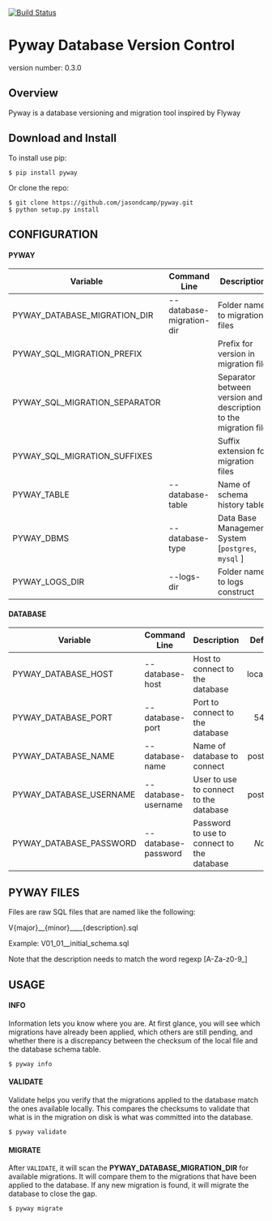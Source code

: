 [![Build Status](https://travis-ci.org/sergiosbx/pyway.svg?branch=master)](https://travis-ci.org/sergiosbx/pyway)


Pyway Database Version Control
===============================

version number: 0.3.0


Overview
--------

Pyway is a database versioning and migration tool inspired by Flyway


Download and Install
--------------------

To install use pip:

    $ pip install pyway

Or clone the repo:

    $ git clone https://github.com/jasondcamp/pyway.git
    $ python setup.py install


CONFIGURATION
-------

#### PYWAY

| Variable | Command Line | Description | Default |
| --------------- | -------------- | -------------- | :--------------: |
| PYWAY_DATABASE_MIGRATION_DIR | --database-migration-dir | Folder name to migration files | resources |
| PYWAY_SQL_MIGRATION_PREFIX | | Prefix for version in migration file | V |
| PYWAY_SQL_MIGRATION_SEPARATOR | | Separator between version and description to the migration file | __ |
| PYWAY_SQL_MIGRATION_SUFFIXES | | Suffix extension for migration files | .sql |
| PYWAY_TABLE | --database-table | Name of schema history table | public.schema_version |
| PYWAY_DBMS | --database-type | Data Base Management System [`postgres`, `mysql` ] | *required* |
| PYWAY_LOGS_DIR | --logs-dir | Folder name to logs construct | logs |


#### DATABASE

| Variable | Command Line | Description | Default |
| --------------- |  -------------- | -------------- | :--------------: |
| PYWAY_DATABASE_HOST | --database-host | Host to connect to the database | localhost |
| PYWAY_DATABASE_PORT | --database-port | Port to connect to the database | 5432 |
| PYWAY_DATABASE_NAME | --database-name | Name of database to connect | postgres |
| PYWAY_DATABASE_USERNAME |--database-username | User to use to connect to the database | postgres |
| PYWAY_DATABASE_PASSWORD | --database-password | Password to use to connect to the database | *None* |


PYWAY FILES
-------
Files are raw SQL files that are named like the following:

V{major}__{minor}____{description}.sql

Example: V01_01__initial_schema.sql

Note that the description needs to match the word regexp [A-Za-z0-9_]


USAGE
-------

#### INFO
Information lets you know where you are. At first glance, you will see which migrations have already been applied, which others are still pending, and whether there is a discrepancy between the checksum of the local file and the database schema table.

    $ pyway info


#### VALIDATE
Validate helps you verify that the migrations applied to the database match the ones available locally. This compares the checksums to validate that what is in the migration on disk is what was committed into the database.

    $ pyway validate


#### MIGRATE
After `VALIDATE`, it will scan the **PYWAY_DATABASE_MIGRATION_DIR** for available migrations. It will compare them to the migrations that have been applied to the database. If any new migration is found, it will migrate the database to close the gap.

    $ pyway migrate
